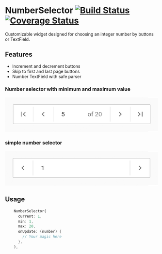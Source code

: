# NumberSelector [![Build Status](https://app.travis-ci.com/guidotheelen/number_selector.svg?branch=master)](guidotheelen/number_selector) [![Coverage Status](https://coveralls.io/repos/github/guidotheelen/number_selector/badge.svg?branch=master)](https://coveralls.io/github/guidotheelen/number_selector?branch=master)

 Customizable widget designed for choosing an integer number by buttons or TextField.

## Features

- Increment and decrement buttons
- Skip to first and last page buttons
- Number TextField with safe parser

### Number selector with minimum and maximum value

![Number selector with min and max](images/picker.png)

### simple number selector

![Simple number selector](images/picker2.png)


## Usage

```dart
    NumberSelector(
      current: 1,
      min: 1,
      max: 20,
      onUpdate: (number) {
        // Your magic here
      },
    ),
```
